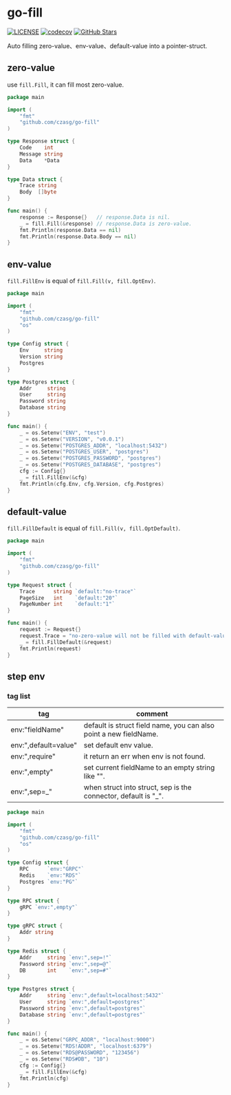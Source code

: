 # go-fill
[![LICENSE](https://img.shields.io/github/license/mashape/apistatus.svg?style=flat-square&label=License)](https://github.com/czasg/go-fill/blob/master/LICENSE)
[![codecov](https://codecov.io/gh/czasg/go-fill/branch/main/graph/badge.svg?token=OkiSH6DMqf)](https://codecov.io/gh/czasg/go-fill)
[![GitHub Stars](https://img.shields.io/github/stars/czasg/go-fill.svg?style=flat-square&label=Stars&logo=github)](https://github.com/czasg/go-fill/stargazers)

Auto filling zero-value、env-value、default-value into a pointer-struct.

## zero-value
use `fill.Fill`, it can fill most zero-value.
```go
package main

import (
	"fmt"
	"github.com/czasg/go-fill"
)

type Response struct {
	Code    int
	Message string
	Data    *Data
}

type Data struct {
	Trace string
	Body  []byte
}

func main() {
	response := Response{}   // response.Data is nil.
	_ = fill.Fill(&response) // response.Data is zero-value.
	fmt.Println(response.Data == nil)
	fmt.Println(response.Data.Body == nil)
}
```

## env-value
`fill.FillEnv` is equal of `fill.Fill(v, fill.OptEnv)`.
```go
package main

import (
	"fmt"
	"github.com/czasg/go-fill"
	"os"
)

type Config struct {
	Env     string
	Version string
	Postgres
}

type Postgres struct {
	Addr     string
	User     string
	Password string
	Database string
}

func main() {
	_ = os.Setenv("ENV", "test")
	_ = os.Setenv("VERSION", "v0.0.1")
	_ = os.Setenv("POSTGRES_ADDR", "localhost:5432")
	_ = os.Setenv("POSTGRES_USER", "postgres")
	_ = os.Setenv("POSTGRES_PASSWORD", "postgres")
	_ = os.Setenv("POSTGRES_DATABASE", "postgres")
	cfg := Config{}
	_ = fill.FillEnv(&cfg)
	fmt.Println(cfg.Env, cfg.Version, cfg.Postgres)
}
```

## default-value
`fill.FillDefault` is equal of `fill.Fill(v, fill.OptDefault)`.
```go
package main

import (
	"fmt"
	"github.com/czasg/go-fill"
)

type Request struct {
	Trace      string `default:"no-trace"`
	PageSize   int    `default:"20"`
	PageNumber int    `default:"1"`
}

func main() {
	request := Request{}
	request.Trace = "no-zero-value will not be filled with default-value"
	_ = fill.FillDefault(&request)
	fmt.Println(request)
}
```

## step env
### tag list
|tag|comment|
|---|---|
|env:"fieldName"|default is struct field name, you can also point a new fieldName.|
|env:",default=value"|set default env value.|
|env:",require"|it return an err when env is not found.|
|env:",empty"|set current fieldName to an empty string like "".|
|env:",sep=_"|when struct into struct, sep is the connector, default is "_".|

```go
package main

import (
	"fmt"
	"github.com/czasg/go-fill"
	"os"
)

type Config struct {
	RPC      `env:"GRPC"`
	Redis    `env:"RDS"`
	Postgres `env:"PG"`
}

type RPC struct {
	gRPC `env:",empty"`
}

type gRPC struct {
	Addr string
}

type Redis struct {
	Addr     string `env:",sep=!"`
	Password string `env:",sep=@"`
	DB       int    `env:",sep=#"`
}

type Postgres struct {
	Addr     string `env:",default=localhost:5432"`
	User     string `env:",default=postgres"`
	Password string `env:",default=postgres"`
	Database string `env:",default=postgres"`
}

func main() {
	_ = os.Setenv("GRPC_ADDR", "localhost:9000")
	_ = os.Setenv("RDS!ADDR", "localhost:6379")
	_ = os.Setenv("RDS@PASSWORD", "123456")
	_ = os.Setenv("RDS#DB", "10")
	cfg := Config{}
	_ = fill.FillEnv(&cfg)
	fmt.Println(cfg)
}
```
